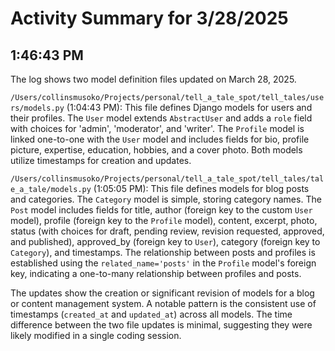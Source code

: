 # Activity Summary for 3/28/2025

## 1:46:43 PM
The log shows two model definition files updated on March 28, 2025.

`/Users/collinsmusoko/Projects/personal/tell_a_tale_spot/tell_tales/users/models.py` (1:04:43 PM): This file defines Django models for users and their profiles.  The `User` model extends `AbstractUser` and adds a `role` field with choices for 'admin', 'moderator', and 'writer'. The `Profile` model is linked one-to-one with the `User` model and includes fields for bio, profile picture, expertise, education, hobbies, and a cover photo.  Both models utilize timestamps for creation and updates.

`/Users/collinsmusoko/Projects/personal/tell_a_tale_spot/tell_tales/tale_a_tale/models.py` (1:05:05 PM): This file defines models for blog posts and categories.  The `Category` model is simple, storing category names. The `Post` model includes fields for title, author (foreign key to the custom `User` model), profile (foreign key to the `Profile` model), content, excerpt, photo, status (with choices for draft, pending review, revision requested, approved, and published), approved_by (foreign key to `User`), category (foreign key to `Category`), and timestamps.  The relationship between posts and profiles is established using the `related_name='posts'` in the `Profile` model's foreign key, indicating a one-to-many relationship between profiles and posts.

The updates show the creation or significant revision of models for a blog or content management system.  A notable pattern is the consistent use of timestamps (`created_at` and `updated_at`) across all models.  The time difference between the two file updates is minimal, suggesting they were likely modified in a single coding session.
